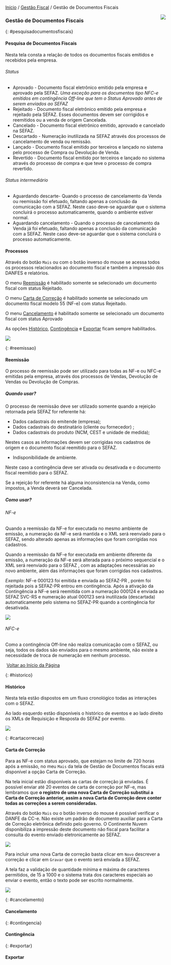[Início](index.md) / [Gestão Fiscal](gestao_fiscal.md) / Gestão de Documentos Fiscais

<a href="http://docs.continentenuvem.com.br/dicas.html#dicas"><img align="right" src="http://docs.continentenuvem.com.br/images/dicas.png"></a>



### Gestão de Documentos Fiscais

{: #pesquisadocumentosfiscais}

#### Pesquisa de Documentos Fiscais

Nesta tela consta a relação de todos os documentos fiscais emitidos e recebidos pela empresa.

###### Status

- Aprovado - Documento fiscal eletrônico emitido pela empresa e aprovado pela SEFAZ. *Uma exceção para os documentos tipo NFC-e emitidos em contingência Off-line que tem o Status Aprovado antes de serem enviados ao SEFAZ*
- Rejeitado - Documento fiscal eletrônico emitido pela empresa e rejeitado pela SEFAZ. Esses documentos devem ser corrigidos e reemitidos ou a venda de origem Cancelada.
- Cancelado - Documento fiscal eletrônico emitido, aprovado e cancelado na SEFAZ.
- Descartado - Numeração inutilizada na SEFAZ através dos processos de cancelamento de venda ou remissão.
- Lançado - Documento fiscal emitido por terceiros e lançado no sistema pelo processo de Compra ou Devolução de Venda. 
- Revertido - Documento fiscal emitido por terceiros e lançado no sistema através do processo de compra e que teve o processo de compra revertido.

###### Status intermediário

- Aguardando descarte- Quando o processo de cancelamento da Venda ou reemissão foi efetuado, faltando apenas a conclusão da comunicação com a SEFAZ. Neste caso deve-se aguardar que o sistema concluirá o processo automaticamente, quando o ambiente estiver normal.
- Aguardando cancelamento - Quando o processo de cancelamento da Venda já foi efetuado, faltando apenas a conclusão da comunicação com a SEFAZ. Neste caso deve-se aguardar que o sistema concluirá o processo automaticamente.



#### Processos

Através do botão `Mais` ou com o botão inverso do mouse se acessa todos os processos relacionados ao documento fiscal e também a impressão dos DANFES e relatórios.

O menu [Reemissão](gestao_fiscal_gestao_dfe.md#reemissao) é habilitado somente se selecionado um documento fiscal com status Rejeitado. 

O menu [Carta de Correção](gestao_fiscal_gestao_dfe.md#cartacorrecao) é habilitado somente se selecionado um documento fiscal modelo 55 (NF-e) com status Rejeitado. 

O menu [Cancelamento](gestao_fiscal_gestao_dfe.md#cancelamento) é habilitado somente se selecionado um documento fiscal com status Aprovado

As opções [Histórico](gestao_fiscal_gestao_dfe.md#historico), [Contingência](gestao_fiscal_gestao_dfe.md#contingencia) e [Exportar](exportar) ficam sempre habilitados.

![](images/gestao_fiscal_gestao_dfe_pesquisa.jpg)



{: #reemissao}

#### Reemissão

O processo de reemissão pode ser utilizado para todas as NF-e ou NFC-e emitidas pela empresa, através dos processos de Vendas, Devolução de Vendas ou Devolução de Compras.





##### Quando usar?

O processo de reemissão deve ser utilizado somente quando a rejeição retornada pela SEFAZ for referente há:

- Dados cadastrais do emitende (empresa);
- Dados cadastrais do destinatário (cliente ou fornecedor) ;
- Dados cadastrais do produto (NCM, CEST e unidade de medida);

Nestes casos as informações devem ser corrigidas nos cadastros de origem e o documento fiscal reemitido para o SEFAZ. 

- Indisponibilidade de ambiente.

Neste caso a contingência deve ser ativada ou desativada e o documento fiscal reemitido para o SEFAZ. 

Se a rejeição for referente há alguma inconsistencia na Venda, como impostos, a Venda deverá ser Cancelada.



##### Como usar?

###### NF-e

Quando a reemissão da NF-e for executada no mesmo ambiente de emissão, a numeração da NF-e será mantida e o XML será reenviado para o SEFAZ, sendo alterado apenas as informações que foram corrigidas nos cadastros.

Quando a reemissão da NF-e for executada em ambiente diferente da emissão,  a numeração da NF-e será alterada para o próximo sequencial e o XML será reenviado para o SEFAZ , com as adaptações  necessárias ao novo ambiente, além das informações que foram corrigidas nos cadastros.

*Exemplo*: NF-e 000123 foi emitida  e enviada ao SEFAZ-PR , porém foi rejeitada pois a SEFAZ-PR entrou em contingência. Após a ativação da Contingência a NF-e será reemitida com a numeração 000124 e enviada ao SEFAZ SVC-RS e numeração atual 000123 será inutilizada (descartada) automaticamente pelo sistema no SEFAZ-PR quando a contingência for desativada.

![](images/xml_fluxo_reemitir_NFE.png)



###### NFC-e

Como a contingência Off-line não realiza comunicação com o SEFAZ, ou seja, todos os dados são enviados para o mesmo ambiente, não existe a necessidade de troca de numeração em nenhum processo.



​                                                                                                                                                                                      [Voltar ao Início da Página](gestao_fiscal_gestão_dfe)



{: #historico}

#### Histórico

Nesta tela estão dispostos em um fluxo cronológico todas as interações com o SEFAZ. 

Ao lado esquerdo estão disponíveis o histórico de eventos e ao lado direito os XMLs de Requisição e Resposta do SEFAZ por evento.

![](images/gestao_fiscal_gestao_dfe_historico.jpg)



{: #cartacorrecao}

#### Carta de Correção

Para as NF-e com status aprovado, que estejam no limite de 720 horas após a emissão, no meu `Mais` da tela de  Gestão de Documentos fiscais está disponível a opção Carta de Correção.

Na tela inicial estão disponíveis as cartas de correção já enviadas. É possível enviar até 20 eventos de carta de correção por NF-e, mas lembramos que **o registro de uma nova Carta de Correção substitui a Carta de Correção anterior, assim a nova Carta de Correção deve conter todas as correções a serem consideradas.** 

 Através do botão `Mais` ou o botão inverso do mouse é possível verificar o DANFE da CC-e. Não existe um padrão de documento auxiliar para a Carta de Correção eletrônica definido pelo governo. O Continente Nuvem disponibiliza a impressão deste documento não fiscal para facilitar a consulta do evento enviado eletronicamente ao SEFAZ.

![](images/gestao_fiscal_gestao_dfe_cartacorrecao.jpg)

Para incluir uma nova Carta de correção basta clicar em `Novo` descrever a correção e clicar em `Gravar` que o evento será enviada a SEFAZ.

A tela faz a validação de quantidade mínima e máxima de caracteres permitidos, de 15 a 1000 e o sistema trata dos caracteres especiais ao enviar o evento, então o texto pode ser escrito normalmente.

![](images/gestao_fiscal_gestao_dfe_cartacorrecao_novo.jpg)



{: #cancelamento}

#### Cancelamento



{: #contingencia}

#### Contingência



{: #exportar}

#### Exportar